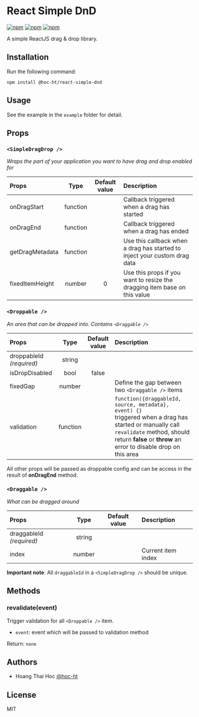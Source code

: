 # React Simple DnD

[![npm](https://img.shields.io/npm/v/@hoc-ht/react-simple-dnd)](https://www.npmjs.com/package/@hoc-ht/react-simple-dnd)
[![npm](https://img.shields.io/npm/dependency-version/@hoc-ht/react-simple-dnd/peer/react)](https://www.npmjs.com/package/@hoc-ht/react-simple-dnd)
[![npm](https://img.shields.io/npm/l/@hoc-ht/react-simple-dnd)](https://www.npmjs.com/package/@hoc-ht/react-simple-dnd)

A simple ReactJS drag & drop library.

## Installation

Run the following command:

`npm install @hoc-ht/react-simple-dnd`

## Usage

See the example in the `example` folder for detail.

## Props

### `<SimpleDragDrop />`
_Wraps the part of your application you want to have drag and drop enabled for_

| Props                           |  Type    |  Default value  | Description                                                                                                                                                   |
| :------------------------------ | :------: | :-------------: | :------------------------------------------------------------------------------------------------------------------------------------------------------------ |
| onDragStart                     | function |                 | Callback triggered when a drag has started                                                                                                                                        |
| onDragEnd                       | function |                 | Callback triggered when a drag has ended                   |
| getDragMetadata                 | function |                 | Use this callback when a drag has started to inject your custom drag data                      |
| fixedItemHeight                 | number   |        0        | Use this props if you want to resize the dragging item base on this value                      |

### `<Droppable />`
_An area that can be dropped into. Contains `<Draggable />`_

| Props                           |  Type    |  Default value  | Description                                                                                                                                                   |
| :------------------------------ | :------: | :-------------: | :------------------------------------------------------------------------------------------------------------------------------------------------------------ |
| droppableId    _(required)_     | string   |                 |                                                                                                                                         |
| isDropDisabled                  | bool     |      false      |                       |
| fixedGap                        | number   |                 | Define the gap between two `<Draggable />` items                      |
| validation                      | function |                 | `function({draggableId, source, metadata}, event) {}`<br/> triggered when a drag has started or manually call `revalidate` method, should return **false** or **throw** an error to disable drop on this area                     |

All other props will be passed as droppable config and can be access in the result of **onDragEnd** method.

### `<Draggable />`
_What can be dragged around_

| Props                           |  Type    |  Default value  | Description                                                                                                                                                   |
| :------------------------------ | :------: | :-------------: | :------------------------------------------------------------------------------------------------------------------------------------------------------------ |
| draggableId    _(required)_     | string   |                 |                                                                                                                                         |
| index                           | number   |                 | Current item index                      |

**Important note**: All `draggableId` in a `<SimpleDragDrop />` should be unique.

## Methods

### revalidate(event)

Trigger validation for all `<Droppable />` item.

- `event`: event which will be passed to validation method

Return: `none`

## Authors

- Hoang Thai Hoc [@hoc-ht](https://github.com/hoc-ht)

## License

MIT
